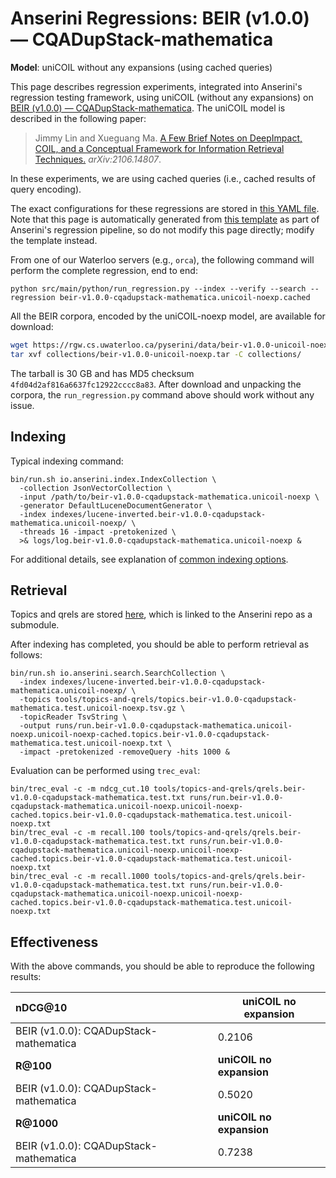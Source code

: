 # Anserini Regressions: BEIR (v1.0.0) &mdash; CQADupStack-mathematica

**Model**: uniCOIL without any expansions (using cached queries)

This page describes regression experiments, integrated into Anserini's regression testing framework, using uniCOIL (without any expansions) on [BEIR (v1.0.0) &mdash; CQADupStack-mathematica](http://beir.ai/).
The uniCOIL model is described in the following paper:

> Jimmy Lin and Xueguang Ma. [A Few Brief Notes on DeepImpact, COIL, and a Conceptual Framework for Information Retrieval Techniques.](https://arxiv.org/abs/2106.14807) _arXiv:2106.14807_.

In these experiments, we are using cached queries (i.e., cached results of query encoding).

The exact configurations for these regressions are stored in [this YAML file](../../src/main/resources/regression/beir-v1.0.0-cqadupstack-mathematica.unicoil-noexp.cached.yaml).
Note that this page is automatically generated from [this template](../../src/main/resources/docgen/templates/beir-v1.0.0-cqadupstack-mathematica.unicoil-noexp.cached.template) as part of Anserini's regression pipeline, so do not modify this page directly; modify the template instead.

From one of our Waterloo servers (e.g., `orca`), the following command will perform the complete regression, end to end:

```
python src/main/python/run_regression.py --index --verify --search --regression beir-v1.0.0-cqadupstack-mathematica.unicoil-noexp.cached
```

All the BEIR corpora, encoded by the uniCOIL-noexp model, are available for download:

```bash
wget https://rgw.cs.uwaterloo.ca/pyserini/data/beir-v1.0.0-unicoil-noexp.tar -P collections/
tar xvf collections/beir-v1.0.0-unicoil-noexp.tar -C collections/
```

The tarball is 30 GB and has MD5 checksum `4fd04d2af816a6637fc12922cccc8a83`.
After download and unpacking the corpora, the `run_regression.py` command above should work without any issue.

## Indexing

Typical indexing command:

```
bin/run.sh io.anserini.index.IndexCollection \
  -collection JsonVectorCollection \
  -input /path/to/beir-v1.0.0-cqadupstack-mathematica.unicoil-noexp \
  -generator DefaultLuceneDocumentGenerator \
  -index indexes/lucene-inverted.beir-v1.0.0-cqadupstack-mathematica.unicoil-noexp/ \
  -threads 16 -impact -pretokenized \
  >& logs/log.beir-v1.0.0-cqadupstack-mathematica.unicoil-noexp &
```

For additional details, see explanation of [common indexing options](../../docs/common-indexing-options.md).

## Retrieval

Topics and qrels are stored [here](https://github.com/castorini/anserini-tools/tree/master/topics-and-qrels), which is linked to the Anserini repo as a submodule.

After indexing has completed, you should be able to perform retrieval as follows:

```
bin/run.sh io.anserini.search.SearchCollection \
  -index indexes/lucene-inverted.beir-v1.0.0-cqadupstack-mathematica.unicoil-noexp/ \
  -topics tools/topics-and-qrels/topics.beir-v1.0.0-cqadupstack-mathematica.test.unicoil-noexp.tsv.gz \
  -topicReader TsvString \
  -output runs/run.beir-v1.0.0-cqadupstack-mathematica.unicoil-noexp.unicoil-noexp-cached.topics.beir-v1.0.0-cqadupstack-mathematica.test.unicoil-noexp.txt \
  -impact -pretokenized -removeQuery -hits 1000 &
```

Evaluation can be performed using `trec_eval`:

```
bin/trec_eval -c -m ndcg_cut.10 tools/topics-and-qrels/qrels.beir-v1.0.0-cqadupstack-mathematica.test.txt runs/run.beir-v1.0.0-cqadupstack-mathematica.unicoil-noexp.unicoil-noexp-cached.topics.beir-v1.0.0-cqadupstack-mathematica.test.unicoil-noexp.txt
bin/trec_eval -c -m recall.100 tools/topics-and-qrels/qrels.beir-v1.0.0-cqadupstack-mathematica.test.txt runs/run.beir-v1.0.0-cqadupstack-mathematica.unicoil-noexp.unicoil-noexp-cached.topics.beir-v1.0.0-cqadupstack-mathematica.test.unicoil-noexp.txt
bin/trec_eval -c -m recall.1000 tools/topics-and-qrels/qrels.beir-v1.0.0-cqadupstack-mathematica.test.txt runs/run.beir-v1.0.0-cqadupstack-mathematica.unicoil-noexp.unicoil-noexp-cached.topics.beir-v1.0.0-cqadupstack-mathematica.test.unicoil-noexp.txt
```

## Effectiveness

With the above commands, you should be able to reproduce the following results:

| **nDCG@10**                                                                                                  | **uniCOIL no expansion**|
|:-------------------------------------------------------------------------------------------------------------|-----------|
| BEIR (v1.0.0): CQADupStack-mathematica                                                                       | 0.2106    |
| **R@100**                                                                                                    | **uniCOIL no expansion**|
| BEIR (v1.0.0): CQADupStack-mathematica                                                                       | 0.5020    |
| **R@1000**                                                                                                   | **uniCOIL no expansion**|
| BEIR (v1.0.0): CQADupStack-mathematica                                                                       | 0.7238    |
